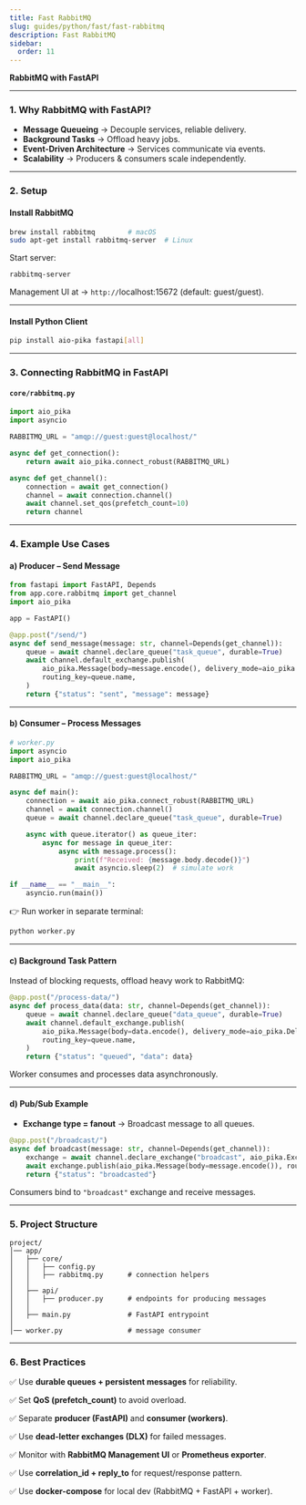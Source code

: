 ```yaml
---
title: Fast RabbitMQ
slug: guides/python/fast/fast-rabbitmq
description: Fast RabbitMQ
sidebar:
  order: 11
---
```


**RabbitMQ with FastAPI**

---

### 1. Why RabbitMQ with FastAPI?

- **Message Queueing** → Decouple services, reliable delivery.
- **Background Tasks** → Offload heavy jobs.
- **Event-Driven Architecture** → Services communicate via events.
- **Scalability** → Producers & consumers scale independently.

---

### 2. Setup

#### Install RabbitMQ

```bash
brew install rabbitmq        # macOS
sudo apt-get install rabbitmq-server  # Linux
```

Start server:

```bash
rabbitmq-server
```

Management UI at → `http://`localhost:15672 (default: guest/guest).

---

#### Install Python Client

```bash
pip install aio-pika fastapi[all]
```

---

### 3. Connecting RabbitMQ in FastAPI

#### `core/rabbitmq.py`

```python
import aio_pika
import asyncio

RABBITMQ_URL = "amqp://guest:guest@localhost/"

async def get_connection():
    return await aio_pika.connect_robust(RABBITMQ_URL)

async def get_channel():
    connection = await get_connection()
    channel = await connection.channel()
    await channel.set_qos(prefetch_count=10)
    return channel
```

---

### 4. Example Use Cases

#### a) **Producer – Send Message**

```python
from fastapi import FastAPI, Depends
from app.core.rabbitmq import get_channel
import aio_pika

app = FastAPI()

@app.post("/send/")
async def send_message(message: str, channel=Depends(get_channel)):
    queue = await channel.declare_queue("task_queue", durable=True)
    await channel.default_exchange.publish(
        aio_pika.Message(body=message.encode(), delivery_mode=aio_pika.DeliveryMode.PERSISTENT),
        routing_key=queue.name,
    )
    return {"status": "sent", "message": message}
```

---

#### b) **Consumer – Process Messages**

```python
# worker.py
import asyncio
import aio_pika

RABBITMQ_URL = "amqp://guest:guest@localhost/"

async def main():
    connection = await aio_pika.connect_robust(RABBITMQ_URL)
    channel = await connection.channel()
    queue = await channel.declare_queue("task_queue", durable=True)

    async with queue.iterator() as queue_iter:
        async for message in queue_iter:
            async with message.process():
                print(f"Received: {message.body.decode()}")
                await asyncio.sleep(2)  # simulate work

if __name__ == "__main__":
    asyncio.run(main())
```

👉 Run worker in separate terminal:

```bash
python worker.py
```

---

#### c) **Background Task Pattern**

Instead of blocking requests, offload heavy work to RabbitMQ:

```python
@app.post("/process-data/")
async def process_data(data: str, channel=Depends(get_channel)):
    queue = await channel.declare_queue("data_queue", durable=True)
    await channel.default_exchange.publish(
        aio_pika.Message(body=data.encode(), delivery_mode=aio_pika.DeliveryMode.PERSISTENT),
        routing_key=queue.name,
    )
    return {"status": "queued", "data": data}
```

Worker consumes and processes data asynchronously.

---

#### d) **Pub/Sub Example**

- **Exchange type = fanout** → Broadcast message to all queues.

```python
@app.post("/broadcast/")
async def broadcast(message: str, channel=Depends(get_channel)):
    exchange = await channel.declare_exchange("broadcast", aio_pika.ExchangeType.FANOUT)
    await exchange.publish(aio_pika.Message(body=message.encode()), routing_key="")
    return {"status": "broadcasted"}
```

Consumers bind to `"broadcast"` exchange and receive messages.

---

### 5. Project Structure

```
project/
│── app/
│   ├── core/
│   │   ├── config.py
│   │   ├── rabbitmq.py      # connection helpers
│   │
│   ├── api/
│   │   ├── producer.py      # endpoints for producing messages
│   │
│   ├── main.py              # FastAPI entrypoint
│
│── worker.py                # message consumer
```

---

### 6. Best Practices

✅ Use **durable queues + persistent messages** for reliability.

✅ Set **QoS (prefetch_count)** to avoid overload.

✅ Separate **producer (FastAPI)** and **consumer (workers)**.

✅ Use **dead-letter exchanges (DLX)** for failed messages.

✅ Monitor with **RabbitMQ Management UI** or **Prometheus exporter**.

✅ Use **correlation_id + reply_to** for request/response pattern.

✅ Use **docker-compose** for local dev (RabbitMQ + FastAPI + worker).
